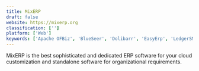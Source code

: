 ```yaml
---
title: MixERP
draft: false 
website: https://mixerp.org
classification: ['']
platform: ['Web']
keywords: ['Apache OFBiz', 'BlueSeer', 'Dolibarr', 'EasyErp', 'LedgerSMB', 'Metasfresh', 'inoERP', 'webERP', 'xTuple PostBooks']
---
```

MixERP is the best sophisticated and dedicated ERP software for your cloud customization and standalone software for organizational requirements.